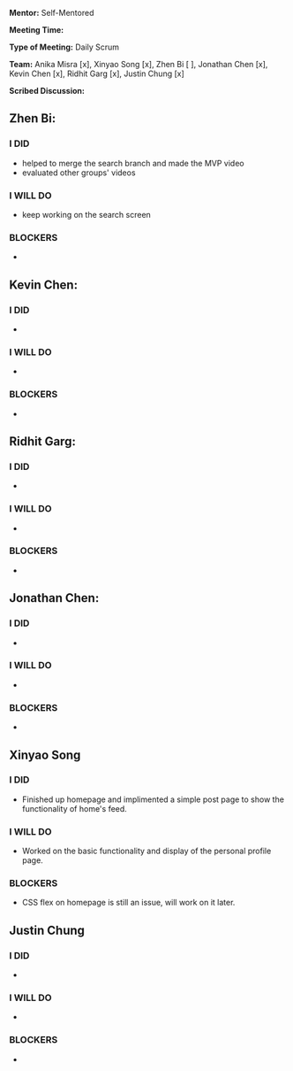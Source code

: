 **Mentor:** Self-Mentored

**Meeting Time:** 

**Type of Meeting:** Daily Scrum

**Team:** Anika Misra [x], Xinyao Song [x], Zhen Bi [ ], Jonathan Chen [x], Kevin Chen [x], Ridhit Garg [x], Justin Chung [x]

**Scribed Discussion:**

## **Zhen Bi:**  
### **I DID**  
- helped to merge the search branch and made the MVP video
- evaluated other groups' videos

### **I WILL DO**  
- keep working on the search screen

### **BLOCKERS**  
- 

## **Kevin Chen:**  
### **I DID**  
- 

### **I WILL DO**  
- 

### **BLOCKERS**  
- 

## **Ridhit Garg:**  
### **I DID**  
- 

### **I WILL DO**  
- 

### **BLOCKERS**  
- 

## **Jonathan Chen:**  
### **I DID**  
- 

### **I WILL DO**  
- 

### **BLOCKERS**  
- 

## **Xinyao Song**  
### **I DID**  
- Finished up homepage and implimented a simple post page to show the functionality of home's feed. 

### **I WILL DO**  
- Worked on the basic functionality and display of the personal profile page. 

### **BLOCKERS**  
- CSS flex on homepage is still an issue, will work on it later. 

## **Justin Chung**  
### **I DID**  
- 

### **I WILL DO**  
- 

### **BLOCKERS**  
-

